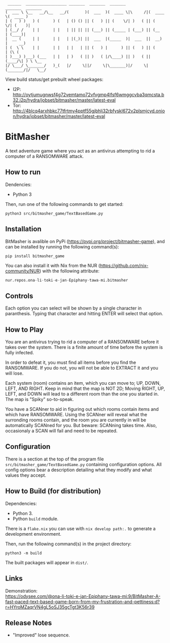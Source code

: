 ```text
 ______  __________________ _______  _______  _______           _______  _______
(  ___ \ \__   __/\__   __/(       )(  ___  )(  ____ \|\     /|(  ____ \(  ____ )
| (   ) )   ) (      ) (   | () () || (   ) || (    \/| )   ( || (    \/| (    )|
| (__/ /    | |      | |   | || || || (___) || (_____ | (___) || (__    | (____)|
|  __ (     | |      | |   | |(_)| ||  ___  |(_____  )|  ___  ||  __)   |     __)
| (  \ \    | |      | |   | |   | || (   ) |      ) || (   ) || (      | (\ (
| )___) )___) (___   | |   | )   ( || )   ( |/\____) || )   ( || (____/\| ) \ \__
|/ \___/ \_______/   )_(   |/     \||/     \|\_______)|/     \|(_______/|/   \__/
```

View build status/get prebuilt wheel packages:
- I2P: http://oytjumugnwsf4g72vemtamo72vfvgmp4lfsf6wmggcvba3qmcsta.b32.i2p/hydra/jobset/bitmasher/master/latest-eval
- Tor: http://4blcq4arxhbkc77tfrtmy4pptf55gjbhlj32rbfyskl672v2plsmjcyd.onion/hydra/jobset/bitmasher/master/latest-eval

# BitMasher

A text adventure game where you act as an antivirus attempting to rid a computer
of a RANSOMWARE attack.

## How to run

Dendencies:

- Python 3

Then, run one of the following commands to get started:

```
python3 src/bitmasher_game/TextBasedGame.py
```

## Installation

BitMasher is avalible on PyPi (https://pypi.org/project/bitmasher-game), and can
be installed by running the following command(s):

```console
pip install bitmasher_game
```

You can also install it with Nix from the NUR
(https://github.com/nix-community/NUR) with the following attribute:

```nix
nur.repos.ona-li-toki-e-jan-Epiphany-tawa-mi.bitmasher
```

## Controls

Each option you can select will be shown by a single character in paranthesis.
Typing that character and hitting ENTER will select that option.

## How to Play

You are an antivirus trying to rid a computer of a RANSOMWARE before it takes
over the system. There is a finite amount of time before the system is fully
infected.

In order to defeat it, you must find all items before you find the RANSOMWARE.
If you do not, you will not be able to EXTRACT it and you will lose.

Each system (room) contains an item, which you can move to; UP, DOWN, LEFT, AND
RIGHT. Keep in mind that the map is NOT 2D; Moving RIGHT, UP, LEFT, and DOWN
will lead to a different room than the one you started in. The map is "Spiky"
so-to-speak.

You have a SCANner to aid in figuring out which rooms contain items and which
have RANSOMWARE. Using the SCANner will reveal what the surronding rooms
contain, and the room you are currently in will be automatically SCANned for
you. But beware: SCANning takes time. Also, occasionaly a SCAN will fail and
need to be repeated.

## Configuration

There is a section at the top of the program file
`src/bitmasher_game/TextBasedGame.py` containing configuration options. All
config options bear a description detailing what they modify and what values
they accept.

## How to Build (for distribution)

Dependencies:
- Python 3.
- Python `build` module.

There is a `flake.nix` you can use with `nix develop path:.` to generate a
development environment.

Then, run the following command(s) in the project directory:

```console
python3 -m build
```

The built packages will appear in `dist/`.

## Links

Demonstration:<br>
https://odysee.com/@ona-li-toki-e-jan-Epiphany-tawa-mi:9/BitMasher-A-fast-paced-text-based-game-born-from-my-frustration-and-pettiness:d?r=HYroMZaqrVN4gL5oSJ35gcTgt3K56r39

## Release Notes

- "Improved" lose sequence.
